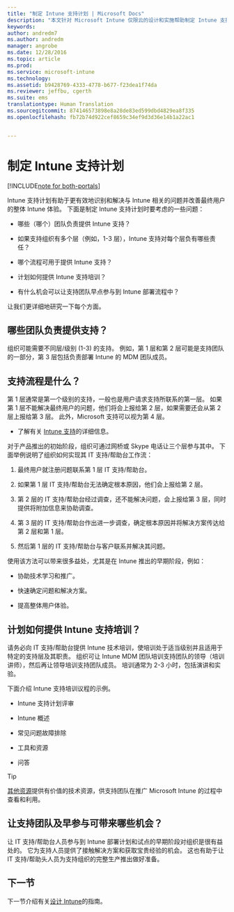 ```yaml
---
title: "制定 Intune 支持计划 | Microsoft Docs"
description: "本文针对 Microsoft Intune 仅限云的设计和实施帮助制定 Intune 支持计划。"
keywords: 
author: andredm7
ms.author: andredm
manager: angrobe
ms.date: 12/28/2016
ms.topic: article
ms.prod: 
ms.service: microsoft-intune
ms.technology: 
ms.assetid: b9428769-4333-4778-b677-f23dea1f74da
ms.reviewer: jeffbu, cgerth
ms.suite: ems
translationtype: Human Translation
ms.sourcegitcommit: 874146573898e8a28de83ed599dbd4829ea8f335
ms.openlocfilehash: fb72b74d922cef8659c34ef9d3d36e14b1a22ac1


---
```


# <a name="develop-an-intune-support-plan"></a>制定 Intune 支持计划

[!INCLUDE[note for both-portals](../includes/note-for-both-portals.md)]

Intune 支持计划有助于更有效地识别和解决与 Intune 相关的问题并改善最终用户的整体 Intune 体验。 下面是制定 Intune 支持计划时要考虑的一些问题：

-   哪些（哪个）团队负责提供 Intune 支持？

-   如果支持组织有多个层（例如，1-3 层），Intune 支持对每个层负有哪些责任？

-   哪个流程可用于提供 Intune 支持？

-   计划如何提供 Intune 支持培训？

-   有什么机会可以让支持团队早点参与到 Intune 部署流程中？

让我们更详细地研究一下每个方面。

## <a name="which-teams-are-responsible-for-providing-support"></a>哪些团队负责提供支持？

组织可能需要不同层/级别 (1-3) 的支持。 例如，第 1 层和第 2 层可能是支持团队的一部分，第 3 层包括负责部署 Intune 的 MDM 团队成员。

## <a name="what-is-the-support-process"></a>支持流程是什么？

第 1 层通常是第一个级别的支持，一般也是用户请求支持所联系的第一层。 如果第 1 层不能解决最终用户的问题，他们将会上报给第 2 层，如果需要还会从第 2 层上报给第 3 层。 此外，Microsoft 支持可以视为第 4 层。

-   了解有关 [Intune 支持](https://docs.microsoft.com/intune/troubleshoot/how-to-get-support-for-microsoft-intune)的详细信息。

对于产品推出的初始阶段，组织可通过网桥或 Skype 电话让三个层参与其中。 下面举例说明了组织如何实现其 IT 支持/帮助台工作流：

1.  最终用户就注册问题联系第 1 层 IT 支持/帮助台。

2.  如果第 1 层 IT 支持/帮助台无法确定根本原因，他们会上报给第 2 层。

3.  第 2 层的 IT 支持/帮助台经过调查，还不能解决问题，会上报给第 3 层，同时提供将附加信息来协助调查。

4.  第 3 层的 IT 支持/帮助台作出进一步调查，确定根本原因并将解决方案传达给第 2 层和第 1 层。

5.  然后第 1 层的 IT 支持/帮助台与客户联系并解决其问题。

使用该方法可以带来很多益处，尤其是在 Intune 推出的早期阶段，例如：

-   协助技术学习和推广。

-   快速确定问题和解决方案。

-   提高整体用户体验。

## <a name="how-you-plan-to-provide-intune-support-training"></a>计划如何提供 Intune 支持培训？

请务必向 IT 支持/帮助台提供 Intune 技术培训，使培训处于适当级别并且适用于特定的支持层及其职责。 组织可让 Intune MDM 团队培训支持团队的领导（培训讲师），然后再让领导培训支持团队成员。 培训通常为 2-3 小时，包括演讲和实验。

下面介绍 Intune 支持培训议程的示例。

-   Intune 支持计划评审

-   Intune 概述

-   常见问题故障排除

-   工具和资源

-   问答

>[!TIP]
> [其他资源](additional-resources.md)提供有价值的技术资源，供支持团队在推广 Microsoft Intune 的过程中查看和利用。

## <a name="what-opportunities-are-there-to-involve-the-support-team-earlier"></a>让支持团队及早参与可带来哪些机会？

让 IT 支持/帮助台人员参与到 Intune 部署计划和试点的早期阶段对组织是很有益处的。 它为支持人员提供了接触解决方案和获取宝贵经验的机会。 这也有助于让 IT 支持/帮助头人员为支持组织的完整生产推出做好准备。

## <a name="next-section"></a>下一节

下一节介绍有关[设计 Intune](section-7-create-an-intune-design.md)的指南。



<!--HONumber=Jan17_HO3-->


